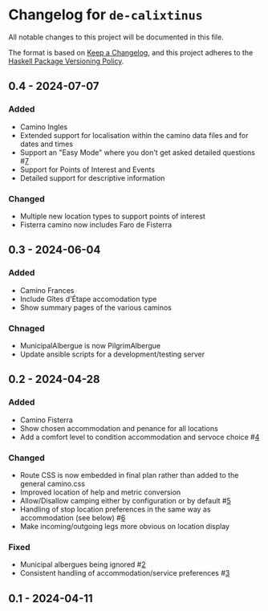 # Changelog for `de-calixtinus`

All notable changes to this project will be documented in this file.

The format is based on [Keep a Changelog](https://keepachangelog.com/en/1.0.0/),
and this project adheres to the
[Haskell Package Versioning Policy](https://pvp.haskell.org/).

## 0.4 - 2024-07-07

### Added

* Camino Ingles
* Extended support for localisation within the camino data files and for dates and times
* Support an "Easy Mode" where you don't get asked detailed questions #[7](https://github.com/charvolant/de-calixtinus/issues/7)
* Support for Points of Interest and Events
* Detailed support for descriptive information

### Changed

* Multiple new location types to support points of interest
* Fisterra camino now includes Faro de Fisterra

## 0.3 - 2024-06-04

### Added

* Camino Frances
* Include Gîtes d'Étape accomodation type
* Show summary pages of the various caminos

### Chnaged

* MunicipalAlbergue is now PilgrimAlbergue
* Update ansible scripts for a development/testing server

## 0.2 - 2024-04-28

### Added

* Camino Fisterra
* Show chosen accommodation and penance for all locations
* Add a comfort level to condition accommodation and servoce choice #[4](https://github.com/charvolant/de-calixtinus/issues/4)

### Changed

* Route CSS is now embedded in final plan rather than added to the general camino.css
* Improved location of help and metric conversion
* Allow/Disallow camping either by configuration or by default #[5](https://github.com/charvolant/de-calixtinus/issues/5)
* Handling of stop location preferences in the same way as accommodation (see below) #[6](https://github.com/charvolant/de-calixtinus/issues/6)
* Make incoming/outgoing legs more obvious on location display

### Fixed

* Municipal albergues being ignored #[2](https://github.com/charvolant/de-calixtinus/issues/2)
* Consistent handling of accommodation/service preferences #[3](https://github.com/charvolant/de-calixtinus/issues/3)

## 0.1 - 2024-04-11

